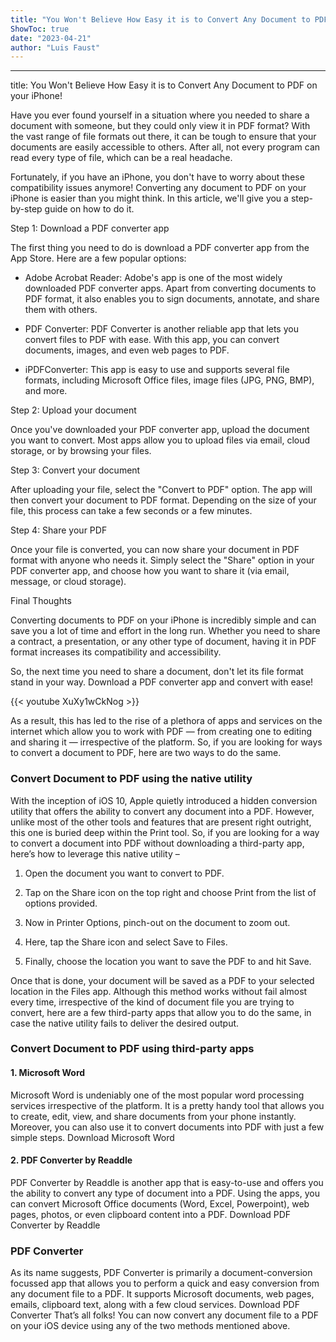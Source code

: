 ```yaml
---
title: "You Won't Believe How Easy it is to Convert Any Document to PDF on your iPhone!"
ShowToc: true 
date: "2023-04-21"
author: "Luis Faust"
---
```

*****
title: You Won't Believe How Easy it is to Convert Any Document to PDF on your iPhone!

Have you ever found yourself in a situation where you needed to share a document with someone, but they could only view it in PDF format? With the vast range of file formats out there, it can be tough to ensure that your documents are easily accessible to others. After all, not every program can read every type of file, which can be a real headache.

Fortunately, if you have an iPhone, you don't have to worry about these compatibility issues anymore! Converting any document to PDF on your iPhone is easier than you might think. In this article, we'll give you a step-by-step guide on how to do it.

Step 1: Download a PDF converter app

The first thing you need to do is download a PDF converter app from the App Store. Here are a few popular options:

- Adobe Acrobat Reader: Adobe's app is one of the most widely downloaded PDF converter apps. Apart from converting documents to PDF format, it also enables you to sign documents, annotate, and share them with others.

- PDF Converter: PDF Converter is another reliable app that lets you convert files to PDF with ease. With this app, you can convert documents, images, and even web pages to PDF.

- iPDFConverter: This app is easy to use and supports several file formats, including Microsoft Office files, image files (JPG, PNG, BMP), and more.

Step 2: Upload your document

Once you've downloaded your PDF converter app, upload the document you want to convert. Most apps allow you to upload files via email, cloud storage, or by browsing your files.

Step 3: Convert your document

After uploading your file, select the "Convert to PDF" option. The app will then convert your document to PDF format. Depending on the size of your file, this process can take a few seconds or a few minutes.

Step 4: Share your PDF

Once your file is converted, you can now share your document in PDF format with anyone who needs it. Simply select the "Share" option in your PDF converter app, and choose how you want to share it (via email, message, or cloud storage).

Final Thoughts

Converting documents to PDF on your iPhone is incredibly simple and can save you a lot of time and effort in the long run. Whether you need to share a contract, a presentation, or any other type of document, having it in PDF format increases its compatibility and accessibility.

So, the next time you need to share a document, don't let its file format stand in your way. Download a PDF converter app and convert with ease!

{{< youtube XuXy1wCkNog >}} 




As a result, this has led to the rise of a plethora of apps and services on the internet which allow you to work with PDF — from creating one to editing and sharing it — irrespective of the platform. So, if you are looking for ways to convert a document to PDF, here are two ways to do the same.

 
### Convert Document to PDF using the native utility


With the inception of iOS 10, Apple quietly introduced a hidden conversion utility that offers the ability to convert any document into a PDF. However, unlike most of the other tools and features that are present right outright, this one is buried deep within the Print tool. So, if you are looking for a way to convert a document into PDF without downloading a third-party app, here’s how to leverage this native utility –
1. Open the document you want to convert to PDF.
2. Tap on the Share icon on the top right and choose Print from the list of options provided.

3. Now in Printer Options, pinch-out on the document to zoom out.

4. Here, tap the Share icon and select Save to Files.

5. Finally, choose the location you want to save the PDF to and hit Save.

Once that is done, your document will be saved as a PDF to your selected location in the Files app.
Although this method works without fail almost every time, irrespective of the kind of document file you are trying to convert, here are a few third-party apps that allow you to do the same, in case the native utility fails to deliver the desired output.

 
### Convert Document to PDF using third-party apps
 
#### 1. Microsoft Word


Microsoft Word is undeniably one of the most popular word processing services irrespective of the platform. It is a pretty handy tool that allows you to create, edit, view, and share documents from your phone instantly. Moreover, you can also use it to convert documents into PDF with just a few simple steps.
Download Microsoft Word

 
#### 2. PDF Converter by Readdle


PDF Converter by Readdle is another app that is easy-to-use and offers you the ability to convert any type of document into a PDF. Using the apps, you can convert Microsoft Office documents (Word, Excel, Powerpoint), web pages, photos, or even clipboard content into a PDF.
Download PDF Converter by Readdle

 
### PDF Converter


As its name suggests, PDF Converter is primarily a document-conversion focussed app that allows you to perform a quick and easy conversion from any document file to a PDF. It supports Microsoft documents, web pages, emails, clipboard text, along with a few cloud services.
Download PDF Converter
That’s all folks! You can now convert any document file to a PDF on your iOS device using any of the two methods mentioned above.




